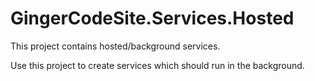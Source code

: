 ﻿# GingerCodeSite.Services.Hosted

This project contains hosted/background services.

Use this project to create services which should run in the background.